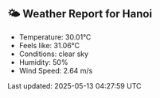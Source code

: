 <!-- WEATHER-START -->
## 🌤 Weather Report for Hanoi

- Temperature: 30.01°C
- Feels like: 31.06°C
- Conditions: clear sky
- Humidity: 50%
- Wind Speed: 2.64 m/s

Last updated: 2025-05-13 04:27:59 UTC
<!-- WEATHER-END -->
